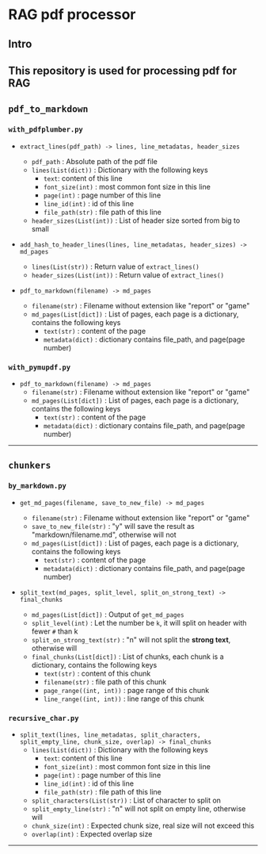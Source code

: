 # RAG pdf processor
## Intro
This repository is used for processing pdf for RAG
---


## `pdf_to_markdown`
### `with_pdfplumber.py`
* `extract_lines(pdf_path) -> lines, line_metadatas, header_sizes`
    - `pdf_path` :
Absolute path of the pdf file
    - `lines(List(dict))` :
Dictionary with the following keys
        - `text`: content of this line
        - `font_size(int)` : most common font size in this line
        - `page(int)` : page number of this line
        - `line_id(int)` : id of this line
        - `file_path(str)` : file path of this line
    - `header_sizes(List(int))` :
List of header size sorted from big to small
* `add_hash_to_header_lines(lines, line_metadatas, header_sizes) -> md_pages`
    - `lines(List(str))` :
Return value of `extract_lines()`
    - `header_sizes(List(int))` :
Return value of `extract_lines()`

* `pdf_to_markdown(filename) -> md_pages`
    - `filename(str)` :
Filename without extension like "report" or "game"
    - `md_pages(List[dict])` :
List of pages, each page is a dictionary, contains the following keys
        - `text(str)` : content of the page
        - `metadata(dict)` : dictionary contains file_path, and page(page number) 

### `with_pymupdf.py`
* `pdf_to_markdown(filename) -> md_pages`
    - `filename(str)` :
Filename without extension like "report" or "game"
    - `md_pages(List[dict])` :
List of pages, each page is a dictionary, contains the following keys
        - `text(str)` : content of the page
        - `metadata(dict)` : dictionary contains file_path, and page(page number) 
    
---

## `chunkers`
### `by_markdown.py`
* `get_md_pages(filename, save_to_new_file) -> md_pages`
    - `filename(str)` :
Filename without extension like "report" or "game"
    -  `save_to_new_file(str)` :
"y" will save the result as "markdown/filename.md", otherwise will not
    - `md_pages(List[dict])` :
List of pages, each page is a dictionary, contains the following keys
        - `text(str)` : content of the page
        - `metadata(dict)` : dictionary contains file_path, and page(page number)

* `split_text(md_pages, split_level, split_on_strong_text) -> final_chunks`
    - `md_pages(List[dict])` :
Output of `get_md_pages`
    - `split_level(int)` :
Let the number be `k`, it will split on header with fewer `#` than k
    - `split_on_strong_text(str)` :
"n" will not split the **strong text**, otherwise will
    - `final_chunks(List[dict])` :
List of chunks, each chunk is a dictionary, contains the following keys
        - `text(str)` : content of this chunk
        - `filename(str)` : file path of this chunk
        - `page_range((int, int))` : page range of this chunk
        - `line_range((int, int))` : line range of this chunk

### `recursive_char.py`
* `split_text(lines, line_metadatas, split_characters, split_empty_line, chunk_size, overlap) -> final_chunks`
    - `lines(List(dict))` :
Dictionary with the following keys
        - `text`: content of this line
        - `font_size(int)` : most common font size in this line
        - `page(int)` : page number of this line
        - `line_id(int)` : id of this line
        - `file_path(str)` : file path of this line
    - `split_characters(List(str))` :
List of character to split on
    - `split_empty_line(str)` :
"n" will not split on empty line, otherwise will
    - `chunk_size(int)` :
Expected chunk size, real size will not exceed this
    - `overlap(int)` :
Expected overlap size

---
